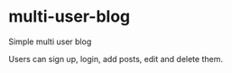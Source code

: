 # multi-user-blog
Simple multi user blog

Users can sign up, login, add posts, edit and delete them.
